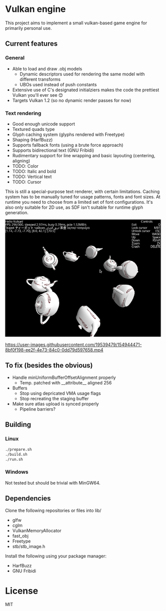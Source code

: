 # Vulkan engine

This project aims to implement a small vulkan-based game engine for primarily 
personal use. 

## Current features
### General
- Able to load and draw .obj models
	- Dynamic descriptors used for rendering the same model with different transforms
	- UBOs used instead of push constants
- Extensive use of C's designated initialziers makes the code the prettiest Vulkan you'll ever see 😊
- Targets Vulkan 1.2 (so no dynamic render passes for now)

### Text rendering 
- Good enough unicode support
- Textured quads type 
- Glyph caching system (glyphs rendered with Freetype)
- Shaping (HarfBuzz)
- Supports fallback fonts (using a brute force approach)
- Supports bidirectional text (GNU Fribidi)
- Rudimentary support for line wrapping and basic layouting (centering, aligning)
- TODO: Color
- TODO: Italic and bold
- TODO: Vertical text
- TODO: Cursor

This is still a special-purpose text renderer, with certain limitations.
Caching system has to be manually tuned for usage patterns, fonts and font 
sizes. At runtime you need to choose from a limited set of font configurations.
It's also only suitable for 2D use, as SDF isn't suitable for runtime glyph
generation.

![Text rendering](images/screenshot.png?raw=true)

https://user-images.githubusercontent.com/19539479/154944471-8bf0f198-ee2f-4e73-84c0-0dd79d597658.mp4

## To fix (besides the obvious)
- Handle minUniformBufferOffsetAlignment properly
	- Temp. patched with \_\_attribute\_\_ aligned 256
- Buffers
	- Stop using depricated VMA usage flags 
	- Stop recreating the staging buffer
- Make sure atlas upload is synced properly 
	- Pipeline barriers?

## Building
### Linux 
```
./prepare.sh
./build.sh 
./run.sh
```

### Windows
Not tested but should be trivial with MinGW64.

## Dependencies
Clone the following repositories or files into lib/
- glfw
- cglm
- VulkanMemoryAllocator
- fast_obj
- Freetype
- stb/stb_image.h

Install the following using your package manager:
- HarfBuzz
- GNU Fribidi

# License
MIT

